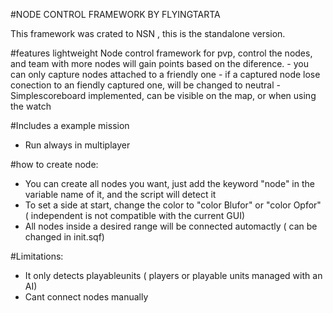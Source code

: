 #NODE CONTROL FRAMEWORK BY FLYINGTARTA

This framework was crated to NSN , this is the standalone version.

#features
    lightweight Node control framework for pvp, control the nodes, and team with more nodes will gain points based on the diference.
    - you can only capture nodes attached to a friendly one
    - if a captured node lose conection to an fiendly captured one, will be changed to neutral 
    - Simplescoreboard implemented, can be visible on the map, or when using the watch 

#Includes a example mission
- Run always in multiplayer 

#how to create node:

- You can create all nodes you want, just add the keyword "node" in the variable name of it, and the script will detect it
- To set a side at start, change the color to "color Blufor" or "color Opfor" ( independent is not compatible with the current GUI)
- All nodes inside a desired range will be connected automactly ( can be changed in init.sqf)




#Limitations:
- It only detects playableunits ( players or playable units managed with an AI)
- Cant connect nodes manually 


